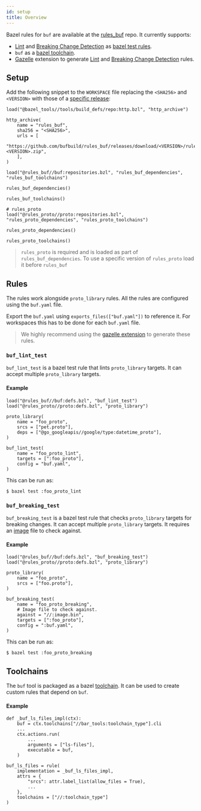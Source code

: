 ```yaml
---
id: setup
title: Overview
---
```


Bazel rules for `buf` are available at the [rules_buf](https://github.com/bufbuild/rules_buf) repo. 
It currently supports:
* [Lint](lint/overview) and [Breaking Change Detection](breaking/overview) 
as [bazel test rules](https://docs.bazel.build/versions/main/skylark/rules.html#executable-rules-and-test-rules).
* `buf` as a [bazel toolchain](https://docs.bazel.build/versions/main/toolchains.html).
* [Gazelle](https://github.com/bazelbuild/bazel-gazelle) extension to generate [Lint](lint/overview) and [Breaking Change Detection](breaking/overview) rules.

## Setup

Add the following snippet to the `WORKSPACE` file replacing the `<SHA256>` and `<VERSION>` with those of a [specific release](https://github.com/bufbuild/rules_buf/releases):
```starlark title="WORKSPACE"
load("@bazel_tools//tools/build_defs/repo:http.bzl", "http_archive")

http_archive(
    name = "rules_buf",
    sha256 = "<SHA256>",
    urls = [        
        "https://github.com/bufbuild/rules_buf/releases/download/<VERSION>/rules_go-<VERSION>.zip",
    ],
)

load("@rules_buf//buf:repositories.bzl", "rules_buf_dependencies", "rules_buf_toolchains")

rules_buf_dependencies()

rules_buf_toolchains()

# rules_proto
load("@rules_proto//proto:repositories.bzl", "rules_proto_dependencies", "rules_proto_toolchains")

rules_proto_dependencies()

rules_proto_toolchains()
```
> `rules_proto` is required and is loaded as part of `rules_buf_dependencies`.
> To use a specific version of `rules_proto` load it before `rules_buf`

## Rules

The rules work alongside `proto_library` rules. All the rules are configured using the `buf.yaml` file. 

Export the `buf.yaml` using `exports_files(["buf.yaml"])` to reference it. For workspaces this has to be done for each `buf.yaml` file.

> We highly recommend using the [gazelle extension](/build-systems/bazel/gazelle) to generate these rules.

### `buf_lint_test`

`buf_lint_test` is a bazel test rule that lints `proto_library` targets. It can accept multiple `proto_library` targets. 

#### Example

```starlark
load("@rules_buf//buf:defs.bzl", "buf_lint_test")
load("@rules_proto//proto:defs.bzl", "proto_library")

proto_library(
    name = "foo_proto",
    srcs = ["pet.proto"],
    deps = ["@go_googleapis//google/type:datetime_proto"],
)

buf_lint_test(
    name = "foo_proto_lint",    
    targets = [":foo_proto"],
    config = "buf.yaml",
)
```

This can be run as:
```
$ bazel test :foo_proto_lint
```

### `buf_breaking_test`

`buf_breaking_test` is a bazel test rule that checks `proto_library` targets for breaking changes. It can accept multiple `proto_library` targets. It requires an [image](/reference/images) file to check against.

#### Example

```starlark
load("@rules_buf//buf:defs.bzl", "buf_breaking_test")
load("@rules_proto//proto:defs.bzl", "proto_library")

proto_library(
    name = "foo_proto",
    srcs = ["foo.proto"],
)

buf_breaking_test(
    name = "foo_proto_breaking",
    # Image file to check against.
    against = "//:image.bin",
    targets = [":foo_proto"],
    config = ":buf.yaml",
)
```

This can be run as:
```
$ bazel test :foo_proto_breaking
```

## Toolchains

The `buf` tool is packaged as a bazel [toolchain](https://docs.bazel.build/versions/main/toolchains.html). It can be used to create custom rules that depend on `buf`.

#### Example

```starlark
def _buf_ls_files_impl(ctx):
    buf = ctx.toolchains["//bar_tools:toolchain_type"].cli
    ...
    ctx.actions.run(
        ...
        arguments = ["ls-files"],
        executable = buf,
    )

buf_ls_files = rule(
    implementation = _buf_ls_files_impl,
    attrs = {
        "srcs": attr.label_list(allow_files = True),  
        ...      
    },
    toolchains = ["//:toolchain_type"]
)
```